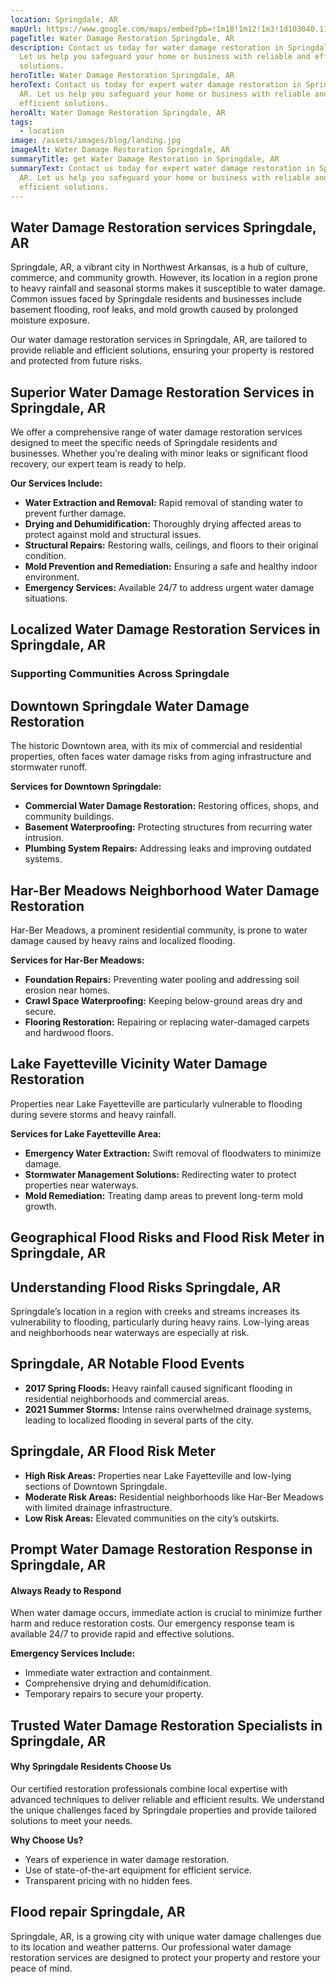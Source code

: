 ```yaml
---
location: Springdale, AR
mapUrl: https://www.google.com/maps/embed?pb=!1m18!1m12!1m3!1d103040.11064692568!2d-94.24525524405067!3d36.19079774520359!2m3!1f0!2f0!3f0!3m2!1i1024!2i768!4f13.1!3m3!1m2!1s0x87c914b302758579%3A0xa131eaadd43bbc5a!2sSpringdale%2C%20AR!5e0!3m2!1sen!2sus!4v1735881399467!5m2!1sen!2sus
pageTitle: Water Damage Restoration Springdale, AR
description: Contact us today for water damage restoration in Springdale, AR.
  Let us help you safeguard your home or business with reliable and efficient
  solutions.
heroTitle: Water Damage Restoration Springdale, AR
heroText: Contact us today for expert water damage restoration in Springdale,
  AR. Let us help you safeguard your home or business with reliable and
  efficient solutions.
heroAlt: Water Damage Restoration Springdale, AR
tags:
  - location
image: /assets/images/blog/landing.jpg
imageAlt: Water Damage Restoration Springdale, AR
summaryTitle: get Water Damage Restoration in Springdale, AR
summaryText: Contact us today for expert water damage restoration in Springdale,
  AR. Let us help you safeguard your home or business with reliable and
  efficient solutions.
---
```

## Water Damage Restoration services Springdale, AR

Springdale, AR, a vibrant city in Northwest Arkansas, is a hub of culture, commerce, and community growth. However, its location in a region prone to heavy rainfall and seasonal storms makes it susceptible to water damage. Common issues faced by Springdale residents and businesses include basement flooding, roof leaks, and mold growth caused by prolonged moisture exposure.

Our water damage restoration services in Springdale, AR, are tailored to provide reliable and efficient solutions, ensuring your property is restored and protected from future risks.

## Superior Water Damage Restoration Services in Springdale, AR

We offer a comprehensive range of water damage restoration services designed to meet the specific needs of Springdale residents and businesses. Whether you’re dealing with minor leaks or significant flood recovery, our expert team is ready to help.

**Our Services Include:**

* **Water Extraction and Removal:** Rapid removal of standing water to prevent further damage.
* **Drying and Dehumidification:** Thoroughly drying affected areas to protect against mold and structural issues.
* **Structural Repairs:** Restoring walls, ceilings, and floors to their original condition.
* **Mold Prevention and Remediation:** Ensuring a safe and healthy indoor environment.
* **Emergency Services:** Available 24/7 to address urgent water damage situations.

## Localized Water Damage Restoration Services in Springdale, AR

### Supporting Communities Across Springdale

## Downtown Springdale Water Damage Restoration

The historic Downtown area, with its mix of commercial and residential properties, often faces water damage risks from aging infrastructure and stormwater runoff.

**Services for Downtown Springdale:**

* **Commercial Water Damage Restoration:** Restoring offices, shops, and community buildings.
* **Basement Waterproofing:** Protecting structures from recurring water intrusion.
* **Plumbing System Repairs:** Addressing leaks and improving outdated systems.

## Har-Ber Meadows Neighborhood Water Damage Restoration

Har-Ber Meadows, a prominent residential community, is prone to water damage caused by heavy rains and localized flooding.

**Services for Har-Ber Meadows:**

* **Foundation Repairs:** Preventing water pooling and addressing soil erosion near homes.
* **Crawl Space Waterproofing:** Keeping below-ground areas dry and secure.
* **Flooring Restoration:** Repairing or replacing water-damaged carpets and hardwood floors.

## Lake Fayetteville Vicinity Water Damage Restoration

Properties near Lake Fayetteville are particularly vulnerable to flooding during severe storms and heavy rainfall.

**Services for Lake Fayetteville Area:**

* **Emergency Water Extraction:** Swift removal of floodwaters to minimize damage.
* **Stormwater Management Solutions:** Redirecting water to protect properties near waterways.
* **Mold Remediation:** Treating damp areas to prevent long-term mold growth.

## Geographical Flood Risks and Flood Risk Meter in Springdale, AR

## Understanding Flood Risks Springdale, AR

Springdale’s location in a region with creeks and streams increases its vulnerability to flooding, particularly during heavy rains. Low-lying areas and neighborhoods near waterways are especially at risk.

## Springdale, AR Notable Flood Events

* **2017 Spring Floods:** Heavy rainfall caused significant flooding in residential neighborhoods and commercial areas.
* **2021 Summer Storms:** Intense rains overwhelmed drainage systems, leading to localized flooding in several parts of the city.

## Springdale, AR Flood Risk Meter

* **High Risk Areas:** Properties near Lake Fayetteville and low-lying sections of Downtown Springdale.
* **Moderate Risk Areas:** Residential neighborhoods like Har-Ber Meadows with limited drainage infrastructure.
* **Low Risk Areas:** Elevated communities on the city’s outskirts.

## Prompt Water Damage Restoration Response in Springdale, AR

#### Always Ready to Respond

When water damage occurs, immediate action is crucial to minimize further harm and reduce restoration costs. Our emergency response team is available 24/7 to provide rapid and effective solutions.

**Emergency Services Include:**

* Immediate water extraction and containment.
* Comprehensive drying and dehumidification.
* Temporary repairs to secure your property.

## Trusted Water Damage Restoration Specialists in Springdale, AR

#### Why Springdale Residents Choose Us

Our certified restoration professionals combine local expertise with advanced techniques to deliver reliable and efficient results. We understand the unique challenges faced by Springdale properties and provide tailored solutions to meet your needs.

**Why Choose Us?**

* Years of experience in water damage restoration.
* Use of state-of-the-art equipment for efficient service.
* Transparent pricing with no hidden fees.

## Flood repair Springdale, AR

Springdale, AR, is a growing city with unique water damage challenges due to its location and weather patterns. Our professional water damage restoration services are designed to protect your property and restore your peace of mind.
